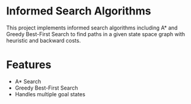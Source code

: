 # Informed Search Algorithms

This project implements informed search algorithms including A* and Greedy Best-First Search to find paths in a given state space graph with heuristic and backward costs.

# Features

- A* Search
- Greedy Best-First Search
- Handles multiple goal states
